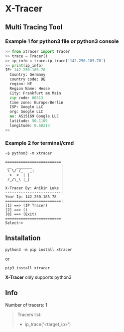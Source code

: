 # X-Tracer
## Multi Tracing Tool
### Example 1 for python3 file or python3 console
```py
>> from xtracer import Tracer
>> trace = Tracer()
>> ip_info = trace.ip_trace('142.250.185.78')
>> print(ip_info)
IP: 142.250.185.78
  Country: Germany
  country code: DE
  region: HE
  Region Name: Hesse
  City: Frankfurt am Main
  zip code: 60313
  time zone: Europe/Berlin
  ISP: Google LLC
  org: Google LLC
  as: AS15169 Google LLC
  latitude: 50.1109
  longitude: 8.68213
>>
```

### Example 2 for terminal/cmd
```console
~$ python3 -m xtracer

=========================
 __  _______             |
 \ \/ /_   _|            |
  >  <  | |              |
 /_/\_\ |_|              |
                         |
X-Tracer By: Anikin Luke |
-------------------------|
Your Ip: 142.250.185.78
=========================|
[1] ==> (IP Tracer)
[2] ==> ()
[0] ==> (Exit)
=========================
Select~>
```
## Installation
```
python3 -m pip install xtracer
```
or
```
pip3 install xtracer
```
**X-Tracer** only supports python3


## Info
Number of tracers: 1
> Tracers list:
> * ip_trace('<target_ip>')
